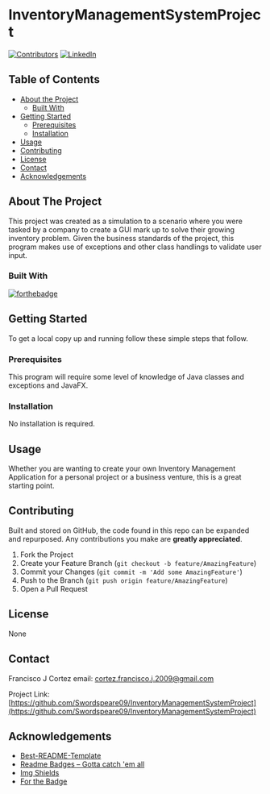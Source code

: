 # InventoryManagementSystemProject
[![Contributors][contributors-shield]][contributors-url]
[![LinkedIn][linkedin-shield]][linkedin-url]
## Table of Contents

* [About the Project](#about-the-project)
  * [Built With](#built-with)
* [Getting Started](#getting-started)
  * [Prerequisites](#prerequisites)
  * [Installation](#installation)
* [Usage](#usage)
* [Contributing](#contributing)
* [License](#license)
* [Contact](#contact)
* [Acknowledgements](#acknowledgements)


## About The Project

This project was created as a simulation to a scenario  where you were tasked by a company to create a GUI mark up to solve their growing inventory problem. Given the business standards of the project, this program makes use of exceptions and other class handlings to validate user input. 

### Built With

[![forthebadge](https://forthebadge.com/images/badges/made-with-java.svg)](https://forthebadge.com)

## Getting Started

To get a local copy up and running follow these simple steps that follow.


### Prerequisites

This program will require some level of knowledge of Java classes and exceptions and JavaFX.

### Installation
 
No installation is required.  


## Usage

Whether you are wanting to create your own Inventory Management Application for a personal project or a business venture, this is a great starting point. 

## Contributing

Built and stored on GitHub, the code found in this repo can be expanded and repurposed. Any contributions you make are **greatly appreciated**.

1. Fork the Project
2. Create your Feature Branch (`git checkout -b feature/AmazingFeature`)
3. Commit your Changes (`git commit -m 'Add some AmazingFeature'`)
4. Push to the Branch (`git push origin feature/AmazingFeature`)
5. Open a Pull Request


## License

None

## Contact

Francisco J Cortez 
email: cortez.francisco.j.2009@gmail.com

Project Link: [https://github.com/Swordspeare09/InventoryManagementSystemProject](https://github.com/Swordspeare09/InventoryManagementSystemProject)


## Acknowledgements

* [Best-README-Template](https://github.com/othneildrew/Best-README-Template/blob/master/README.md)
* [Readme Badges – Gotta catch 'em all](https://github.com/boennemann/badges)
* [Img Shields](https://shields.io)
* [For the Badge](https://forthebadge.com/)



<!-- MARKDOWN LINKS & IMAGES -->
[linkedin-shield]: https://img.shields.io/badge/-LinkedIn-black.svg?style=flat-square&logo=linkedin&colorB=555
[linkedin-url]: https://www.linkedin.com/in/franciscojcortez2009/
[contributors-shield]: https://img.shields.io/github/contributors/Swordspeare09/InventoryManagementSystemProject.svg?style=flat-square
[contributors-url]: https://github.com/Swordspeare09/InventoryManagementSystemProject/graphs/contributors
